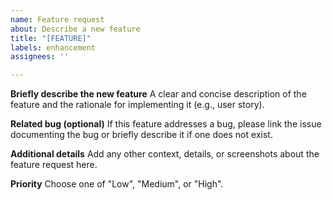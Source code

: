 ```yaml
---
name: Feature request
about: Describe a new feature
title: "[FEATURE]"
labels: enhancement
assignees: ''

---
```


**Briefly describe the new feature**
A clear and concise description of the feature and the rationale for implementing it (e.g., user story).

**Related bug (optional)**
If this feature addresses a bug, please link the issue documenting the bug or briefly describe it if one does not exist.

**Additional details**
Add any other context, details, or screenshots about the feature request here.

**Priority**
Choose one of "Low", "Medium", or "High".
